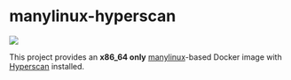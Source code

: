 # manylinux-hyperscan

![](https://github.com/darvid/manylinux-hyperscan/workflows/Publish%20Docker%20Image/badge.svg?branch=master)


This project provides an **x86_64 only** [manylinux][1]-based Docker
image with [Hyperscan][2] installed.

[1]: https://github.com/pypa/manylinux
[2]: https://github.com/intel/hyperscan
